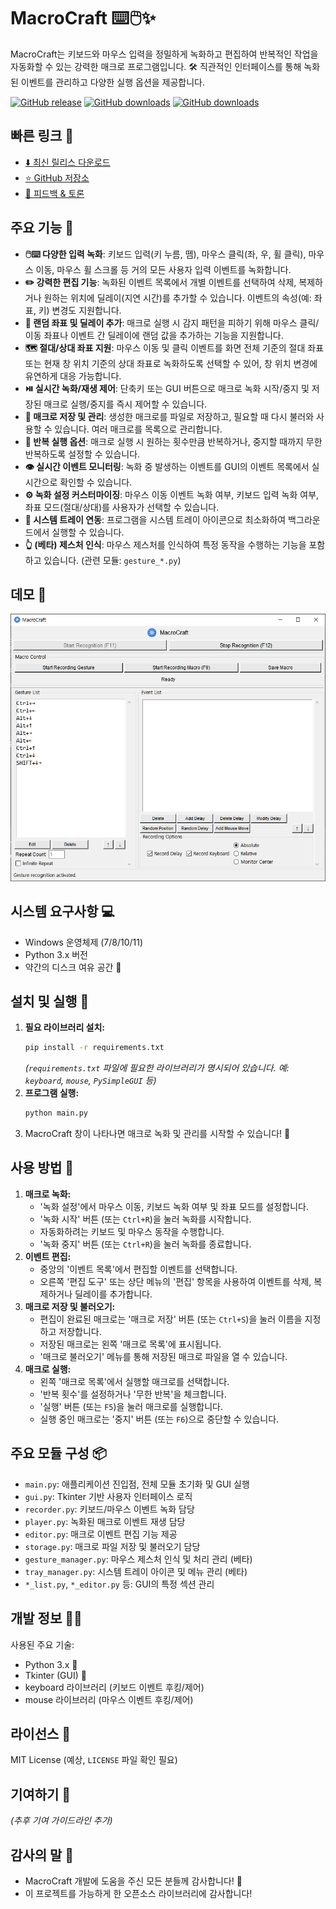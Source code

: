 # MacroCraft ⌨️🖱️✨

MacroCraft는 키보드와 마우스 입력을 정밀하게 녹화하고 편집하여 반복적인 작업을 자동화할 수 있는 강력한 매크로 프로그램입니다. 🛠️ 직관적인 인터페이스를 통해 녹화된 이벤트를 관리하고 다양한 실행 옵션을 제공합니다.

[![GitHub release](https://img.shields.io/github/release/htpaak/MacroCraft.svg?logo=github)](https://github.com/htpaak/MacroCraft/releases/latest)
[![GitHub downloads](https://img.shields.io/github/downloads/htpaak/MacroCraft/latest/total.svg?logo=github)](https://github.com/htpaak/MacroCraft/releases/latest)
[![GitHub downloads](https://img.shields.io/github/downloads/htpaak/MacroCraft/total.svg?logo=github)](https://github.com/htpaak/MacroCraft/releases)

## 빠른 링크 🔗

- [⬇️ 최신 릴리스 다운로드](https://github.com/htpaak/MacroCraft/releases/latest)
- [⭐ GitHub 저장소](https://github.com/htpaak/MacroCraft)
- [💬 피드백 & 토론](https://github.com/htpaak/MacroCraft/discussions)

## 주요 기능 🌟

- **🖱️⌨️ 다양한 입력 녹화**: 키보드 입력(키 누름, 뗌), 마우스 클릭(좌, 우, 휠 클릭), 마우스 이동, 마우스 휠 스크롤 등 거의 모든 사용자 입력 이벤트를 녹화합니다.
- **✏️ 강력한 편집 기능**: 녹화된 이벤트 목록에서 개별 이벤트를 선택하여 삭제, 복제하거나 원하는 위치에 딜레이(지연 시간)를 추가할 수 있습니다. 이벤트의 속성(예: 좌표, 키) 변경도 지원합니다.
- **🎲 랜덤 좌표 및 딜레이 추가**: 매크로 실행 시 감지 패턴을 피하기 위해 마우스 클릭/이동 좌표나 이벤트 간 딜레이에 랜덤 값을 추가하는 기능을 지원합니다.
- **🗺️ 절대/상대 좌표 지원**: 마우스 이동 및 클릭 이벤트를 화면 전체 기준의 절대 좌표 또는 현재 창 위치 기준의 상대 좌표로 녹화하도록 선택할 수 있어, 창 위치 변경에 유연하게 대응 가능합니다.
- **⏯️ 실시간 녹화/재생 제어**: 단축키 또는 GUI 버튼으로 매크로 녹화 시작/중지 및 저장된 매크로 실행/중지를 즉시 제어할 수 있습니다.
- **💾 매크로 저장 및 관리**: 생성한 매크로를 파일로 저장하고, 필요할 때 다시 불러와 사용할 수 있습니다. 여러 매크로를 목록으로 관리합니다.
- **🔄 반복 실행 옵션**: 매크로 실행 시 원하는 횟수만큼 반복하거나, 중지할 때까지 무한 반복하도록 설정할 수 있습니다.
- **👁️ 실시간 이벤트 모니터링**: 녹화 중 발생하는 이벤트를 GUI의 이벤트 목록에서 실시간으로 확인할 수 있습니다.
- **⚙️ 녹화 설정 커스터마이징**: 마우스 이동 이벤트 녹화 여부, 키보드 입력 녹화 여부, 좌표 모드(절대/상대)를 사용자가 선택할 수 있습니다.
- **🚀 시스템 트레이 연동**: 프로그램을 시스템 트레이 아이콘으로 최소화하여 백그라운드에서 실행할 수 있습니다.
- **👆 (베타) 제스처 인식**: 마우스 제스처를 인식하여 특정 동작을 수행하는 기능을 포함하고 있습니다. (관련 모듈: `gesture_*.py`)

## 데모 📸

![MacroCraft Demo](assets/Demo_1.png)
<!-- *(추후 추가 스크린샷)* -->
<!-- ![MacroCraft 이벤트 편집](assets/Demo_Edit.png) -->

## 시스템 요구사항 💻

- Windows 운영체제 (7/8/10/11)
- Python 3.x 버전
- 약간의 디스크 여유 공간 💾

## 설치 및 실행 🚀

1.  **필요 라이브러리 설치:**
    ```bash
    pip install -r requirements.txt
    ```
    *(`requirements.txt` 파일에 필요한 라이브러리가 명시되어 있습니다. 예: `keyboard`, `mouse`, `PySimpleGUI` 등)*
2.  **프로그램 실행:**
    ```bash
    python main.py
    ```
3.  MacroCraft 창이 나타나면 매크로 녹화 및 관리를 시작할 수 있습니다! 🎉

## 사용 방법 📖

1.  **매크로 녹화:**
    *   '녹화 설정'에서 마우스 이동, 키보드 녹화 여부 및 좌표 모드를 설정합니다.
    *   '녹화 시작' 버튼 (또는 `Ctrl+R`)을 눌러 녹화를 시작합니다.
    *   자동화하려는 키보드 및 마우스 동작을 수행합니다.
    *   '녹화 중지' 버튼 (또는 `Ctrl+R`)을 눌러 녹화를 종료합니다.
2.  **이벤트 편집:**
    *   중앙의 '이벤트 목록'에서 편집할 이벤트를 선택합니다.
    *   오른쪽 '편집 도구' 또는 상단 메뉴의 '편집' 항목을 사용하여 이벤트를 삭제, 복제하거나 딜레이를 추가합니다.
3.  **매크로 저장 및 불러오기:**
    *   편집이 완료된 매크로는 '매크로 저장' 버튼 (또는 `Ctrl+S`)을 눌러 이름을 지정하고 저장합니다.
    *   저장된 매크로는 왼쪽 '매크로 목록'에 표시됩니다.
    *   '매크로 불러오기' 메뉴를 통해 저장된 매크로 파일을 열 수 있습니다.
4.  **매크로 실행:**
    *   왼쪽 '매크로 목록'에서 실행할 매크로를 선택합니다.
    *   '반복 횟수'를 설정하거나 '무한 반복'을 체크합니다.
    *   '실행' 버튼 (또는 `F5`)을 눌러 매크로를 실행합니다.
    *   실행 중인 매크로는 '중지' 버튼 (또는 `F6`)으로 중단할 수 있습니다.

## 주요 모듈 구성 📦

-   `main.py`: 애플리케이션 진입점, 전체 모듈 초기화 및 GUI 실행
-   `gui.py`: Tkinter 기반 사용자 인터페이스 로직
-   `recorder.py`: 키보드/마우스 이벤트 녹화 담당
-   `player.py`: 녹화된 매크로 이벤트 재생 담당
-   `editor.py`: 매크로 이벤트 편집 기능 제공
-   `storage.py`: 매크로 파일 저장 및 불러오기 담당
-   `gesture_manager.py`: 마우스 제스처 인식 및 처리 관리 (베타)
-   `tray_manager.py`: 시스템 트레이 아이콘 및 메뉴 관리 (베타)
-   `*_list.py`, `*_editor.py` 등: GUI의 특정 섹션 관리

## 개발 정보 👨‍💻

사용된 주요 기술:
-   Python 3.x 🐍
-   Tkinter (GUI) 🎨
-   keyboard 라이브러리 (키보드 이벤트 후킹/제어)
-   mouse 라이브러리 (마우스 이벤트 후킹/제어)

## 라이선스 📜

MIT License (예상, `LICENSE` 파일 확인 필요)

## 기여하기 🙌

*(추후 기여 가이드라인 추가)*

## 감사의 말 🙏

-   MacroCraft 개발에 도움을 주신 모든 분들께 감사합니다! 💖
-   이 프로젝트를 가능하게 한 오픈소스 라이브러리에 감사합니다!
